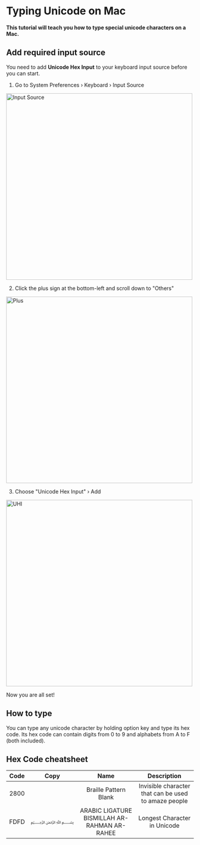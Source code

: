 # Typing Unicode on Mac
**This tutorial will teach you how to type special unicode characters on a Mac.**

## Add required input source
You need to add **Unicode Hex Input** to your keyboard input source before you can start.

1. Go to System Preferences › Keyboard › Input Source
<img src="https://u.cubeupload.com/Johann/217Screenshot20201222at.png" alt="Input Source" width="500" height="500">

2. Click the plus sign at the bottom-left and scroll down to "Others"
<img src="https://u.cubeupload.com/Johann/695Screenshot20201222at.png" alt="Plus" width="500" height="500">

3. Choose "Unicode Hex Input" › Add
<img src="https://u.cubeupload.com/Johann/fe5Screenshot20201222at.png" alt="UHI" width="500" height="500">

Now you are all set!

## How to type
You can type any unicode character by holding option key and type its hex code.
Its hex code can contain digits from 0 to 9 and alphabets from A to F (both included).

## Hex Code cheatsheet
Code|Copy|Name|Description
:--:|:--:|:--:|:---------:
2800|⠀|Braille Pattern Blank|Invisible character that can be used to amaze people
FDFD|﷽|ARABIC LIGATURE BISMILLAH AR-RAHMAN AR-RAHEE|Longest Character in Unicode
